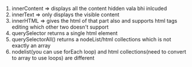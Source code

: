 1. innerContent => displays all the content hidden vala bhi inlcuded
2. innerText => only displays the visible content 
3. innerHTML => gives the html of that part also and supports html tags editing which other two doesn't support
4. querySelector returns a single html element
5. querySelectorAll() returns a nodeList/html collections which is not exactly an array
6. nodelist(you can use forEach loop) and html collections(need to convert to array to use loops) are different
